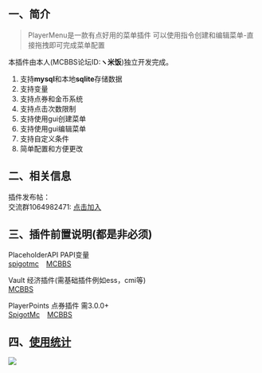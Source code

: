 ## 一、简介
> PlayerMenu是一款有点好用的菜单插件
> 可以使用指令创建和编辑菜单-直接拖拽即可完成菜单配置

本插件由本人(MCBBS论坛ID:**ヽ米饭**)独立开发完成。

1. 支持**mysql**和本地**sqlite**存储数据
2. 支持变量
3. 支持点券和金币系统
4. 支持点击次数限制
5. 支持使用gui创建菜单
6. 支持使用gui编辑菜单
7. 支持自定义条件
8. 简单配置和方便更改

## 二、相关信息
插件发布帖：  
交流群1064982471: [点击加入](https://jq.qq.com/?_wv=1027&k=5sxTf8u)

## 三、插件前置说明(都是非必须)

PlaceholderAPI PAPI变量  
[spigotmc](https://www.spigotmc.org/resources/placeholderapi.6245/) &ensp;
[MCBBS](https://www.mcbbs.net/thread-1216863-1-1.html)

Vault 经济插件(需基础插件例如ess，cmi等)  
[MCBBS](https://www.mcbbs.net/thread-1229697-1-1.html)

PlayerPoints 点券插件 需3.0.0+    
[SpigotMc](https://www.spigotmc.org/resources/playerpoints.80745/) &ensp;
[MCBBS](https://www.mcbbs.net/thread-1296992-1-1.html)

## 四、[使用统计](https://bstats.org/plugin/bukkit/PlayerMenu/14034)

![](https://bstats.org/signatures/bukkit/PlayerMenu.svg)